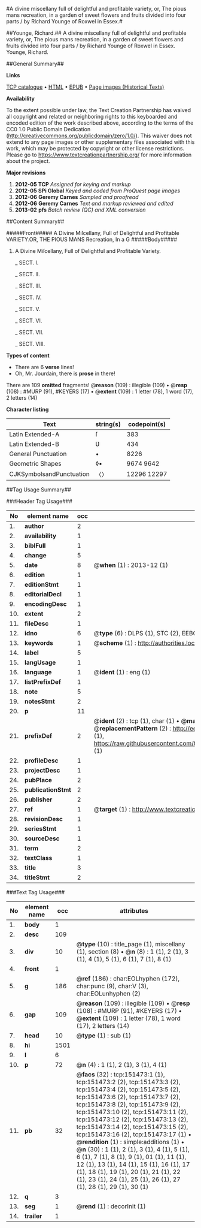 #A divine miscellany full of delightful and profitable variety, or, The pious mans recreation, in a garden of sweet flowers and fruits divided into four parts / by Richard Younge of Roxwel in Essex.#

##Younge, Richard.##
A divine miscellany full of delightful and profitable variety, or, The pious mans recreation, in a garden of sweet flowers and fruits divided into four parts / by Richard Younge of Roxwel in Essex.
Younge, Richard.

##General Summary##

**Links**

[TCP catalogue](http://www.ota.ox.ac.uk/tcp/)  • 
[HTML](http://tei.it.ox.ac.uk/tcp/Texts-HTML/free/A97/A97248.html)  • 
[EPUB](http://tei.it.ox.ac.uk/tcp/Texts-EPUB/free/A97/A97248.epub) • 
[Page images (Historical Texts)](https://historicaltexts.jisc.ac.uk/eebo-42475298e)

**Availability**

To the extent possible under law, the Text Creation Partnership has waived all copyright and related or neighboring rights to this keyboarded and encoded edition of the work described above, according to the terms of the CC0 1.0 Public Domain Dedication (http://creativecommons.org/publicdomain/zero/1.0/). This waiver does not extend to any page images or other supplementary files associated with this work, which may be protected by copyright or other license restrictions. Please go to https://www.textcreationpartnership.org/ for more information about the project.

**Major revisions**

1. __2012-05__ __TCP__ *Assigned for keying and markup*
1. __2012-05__ __SPi Global__ *Keyed and coded from ProQuest page images*
1. __2012-06__ __Geremy Carnes__ *Sampled and proofread*
1. __2012-06__ __Geremy Carnes__ *Text and markup reviewed and edited*
1. __2013-02__ __pfs__ *Batch review (QC) and XML conversion*

##Content Summary##

#####Front#####
A Divine Miſcellany, Full of Delightful and Profitable VARIETY.OR, THE PIOUS MANS Recreation, In a G
#####Body#####

1. A Divine Miſcellany, Full of Delightful and Profitable Variety.

    _ SECT. I.

    _ SECT. II.

    _ SECT. III.

    _ SECT. IV.

    _ SECT. V.

    _ SECT. VI.

    _ SECT. VII.

    _ SECT. VIII.

**Types of content**

  * There are 6 **verse** lines!
  * Oh, Mr. Jourdain, there is **prose** in there!

There are 109 **omitted** fragments! 
 @__reason__ (109) : illegible (109)  •  @__resp__ (108) : #MURP (91), #KEYERS (17)  •  @__extent__ (109) : 1 letter (78), 1 word (17), 2 letters (14)

**Character listing**


|Text|string(s)|codepoint(s)|
|---|---|---|
|Latin Extended-A|ſ|383|
|Latin Extended-B|Ʋ|434|
|General Punctuation|•|8226|
|Geometric Shapes|◊▪|9674 9642|
|CJKSymbolsandPunctuation|〈〉|12296 12297|

##Tag Usage Summary##

###Header Tag Usage###

|No|element name|occ|attributes|
|---|---|---|---|
|1.|__author__|2||
|2.|__availability__|1||
|3.|__biblFull__|1||
|4.|__change__|5||
|5.|__date__|8| @__when__ (1) : 2013-12 (1)|
|6.|__edition__|1||
|7.|__editionStmt__|1||
|8.|__editorialDecl__|1||
|9.|__encodingDesc__|1||
|10.|__extent__|2||
|11.|__fileDesc__|1||
|12.|__idno__|6| @__type__ (6) : DLPS (1), STC (2), EEBO-CITATION (1), OCLC (1), VID (1)|
|13.|__keywords__|1| @__scheme__ (1) : http://authorities.loc.gov/ (1)|
|14.|__label__|5||
|15.|__langUsage__|1||
|16.|__language__|1| @__ident__ (1) : eng (1)|
|17.|__listPrefixDef__|1||
|18.|__note__|5||
|19.|__notesStmt__|2||
|20.|__p__|11||
|21.|__prefixDef__|2| @__ident__ (2) : tcp (1), char (1)  •  @__matchPattern__ (2) : ([0-9\-]+):([0-9IVX]+) (1), (.+) (1)  •  @__replacementPattern__ (2) : http://eebo.chadwyck.com/downloadtiff?vid=$1&page=$2 (1), https://raw.githubusercontent.com/textcreationpartnership/Texts/master/tcpchars.xml#$1 (1)|
|22.|__profileDesc__|1||
|23.|__projectDesc__|1||
|24.|__pubPlace__|2||
|25.|__publicationStmt__|2||
|26.|__publisher__|2||
|27.|__ref__|1| @__target__ (1) : http://www.textcreationpartnership.org/docs/. (1)|
|28.|__revisionDesc__|1||
|29.|__seriesStmt__|1||
|30.|__sourceDesc__|1||
|31.|__term__|2||
|32.|__textClass__|1||
|33.|__title__|3||
|34.|__titleStmt__|2||


###Text Tag Usage###

|No|element name|occ|attributes|
|---|---|---|---|
|1.|__body__|1||
|2.|__desc__|109||
|3.|__div__|10| @__type__ (10) : title_page (1), miscellany (1), section (8)  •  @__n__ (8) : 1 (1), 2 (1), 3 (1), 4 (1), 5 (1), 6 (1), 7 (1), 8 (1)|
|4.|__front__|1||
|5.|__g__|186| @__ref__ (186) : char:EOLhyphen (172), char:punc (9), char:V (3), char:EOLunhyphen (2)|
|6.|__gap__|109| @__reason__ (109) : illegible (109)  •  @__resp__ (108) : #MURP (91), #KEYERS (17)  •  @__extent__ (109) : 1 letter (78), 1 word (17), 2 letters (14)|
|7.|__head__|10| @__type__ (1) : sub (1)|
|8.|__hi__|1501||
|9.|__l__|6||
|10.|__p__|72| @__n__ (4) : 1 (1), 2 (1), 3 (1), 4 (1)|
|11.|__pb__|32| @__facs__ (32) : tcp:151473:1 (1), tcp:151473:2 (2), tcp:151473:3 (2), tcp:151473:4 (2), tcp:151473:5 (2), tcp:151473:6 (2), tcp:151473:7 (2), tcp:151473:8 (2), tcp:151473:9 (2), tcp:151473:10 (2), tcp:151473:11 (2), tcp:151473:12 (2), tcp:151473:13 (2), tcp:151473:14 (2), tcp:151473:15 (2), tcp:151473:16 (2), tcp:151473:17 (1)  •  @__rendition__ (1) : simple:additions (1)  •  @__n__ (30) : 1 (1), 2 (1), 3 (1), 4 (1), 5 (1), 6 (1), 7 (1), 8 (1), 9 (1), 01 (1), 11 (1), 12 (1), 13 (1), 14 (1), 15 (1), 16 (1), 17 (1), 18 (1), 19 (1), 20 (1), 21 (1), 22 (1), 23 (1), 24 (1), 25 (1), 26 (1), 27 (1), 28 (1), 29 (1), 30 (1)|
|12.|__q__|3||
|13.|__seg__|1| @__rend__ (1) : decorInit (1)|
|14.|__trailer__|1||
